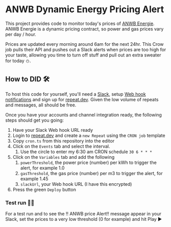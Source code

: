 # ANWB Dynamic Energy Pricing Alert

This project provides code to monitor today's prices of [ANWB Energie](https://www.anwb.nl/huis/energie/anwb-energie). 
ANWB Energie is a dynamic pricing contract, so power and gas prices vary per day / hour.

Prices are updated every morning around 6am for the next 24hr. This Crow job pulls their API and pushes out a Slack alerts when prices are too high for your taste, allowing you time to turn off stuff and pull out an extra sweater for today ⛄️.

## How to DID 🛠️
To host this code for yourself, you'll need a [Slack](https://slack.com), setup [Web hook notifications](https://api.slack.com/messaging/webhooks) and sign up for [repeat.dev](https://repeat.dev). Given the low volume of repeats and messages, all should be free.

Once you have your accounts and channel integration ready, the following steps should get you going: 

1. Have your Slack Web hook URL ready
2. Login to [repeat.dev](https://repeat.dev) and create a `new Repeat` using the `CRON job` template
3. Copy `cron.ts` from this repository into the editor
4. Click on the `Events` tab and select the interval. 
    1. Use the circle to enter my 6:30 am CRON schedule `30 6 * * *`
5. Click on the `Variables` tab and add the following
    1. `powerThreshold`, the power price (number) per kWh to trigger the alert, for example 1.0
    2. `gasThreshold`, the gas price (number) per m3 to trigger the alert, for example 1.45
    3. `slackUrl`, your Web hook URL (I have this encrypted)
6. Press the green `Deploy` button

### Test run 💪🏻

For a test run and to see the ‼️ ANWB price Alert‼️  message appear in your Slack, set the prices to a very low threshold (0 for example) and hit Play ▶️ 
